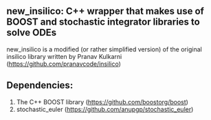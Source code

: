 new_insilico: C++ wrapper that makes use of BOOST and stochastic integrator libraries to solve ODEs
---------------
new_insilico is a modified (or rather simplified version) of the original insilico library written by Pranav Kulkarni (https://github.com/pranavcode/insilico) 

Dependencies:
-------------
1. The C++ BOOST library (https://github.com/boostorg/boost)
2. stochastic_euler (https://github.com/anupgp/stochastic_euler)